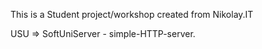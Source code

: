 This is a Student project/workshop created from Nikolay.IT

USU => SoftUniServer - simple-HTTP-server.
